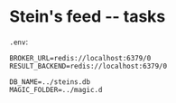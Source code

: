 # Stein's feed -- tasks

`.env`:

```
BROKER_URL=redis://localhost:6379/0
RESULT_BACKEND=redis://localhost:6379/0

DB_NAME=../steins.db
MAGIC_FOLDER=../magic.d
```
